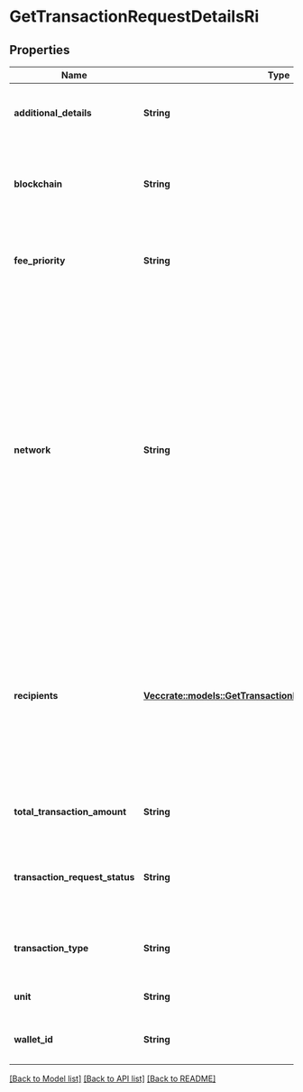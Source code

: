 # GetTransactionRequestDetailsRi

## Properties

Name | Type | Description | Notes
------------ | ------------- | ------------- | -------------
**additional_details** | **String** | Defines an optional note for additional details. | 
**blockchain** | **String** | Represents the specific blockchain protocol name, e.g. Ethereum, Bitcoin, etc. | 
**fee_priority** | **String** | Defines the priority for the fee, if it is \"slow\", \"standard\" or \"fast\". | 
**network** | **String** | Represents the name of the blockchain network used; blockchain networks are usually identical as technology and software, but they differ in data, e.g. - \"mainnet\" is the live network with actual data while networks like \"testnet\", \"ropsten\" are test networks. | 
**recipients** | [**Vec<crate::models::GetTransactionRequestDetailsRiRecipients>**](GetTransactionRequestDetailsRI_recipients.md) | Represents a list of recipient addresses with the respective amounts. In account-based protocols like Ethereum there is only one address in this list. | 
**total_transaction_amount** | **String** | Defines the total transaction amount. | 
**transaction_request_status** | **String** | Defines the status of the transaction request, e.g. pending. | 
**transaction_type** | **String** | Defines the transaction type, if it is for coins or tokens. | 
**unit** | **String** | Defines the unit of the amount. | 
**wallet_id** | **String** | Defines the unique ID of the Wallet. | 

[[Back to Model list]](../README.md#documentation-for-models) [[Back to API list]](../README.md#documentation-for-api-endpoints) [[Back to README]](../README.md)


